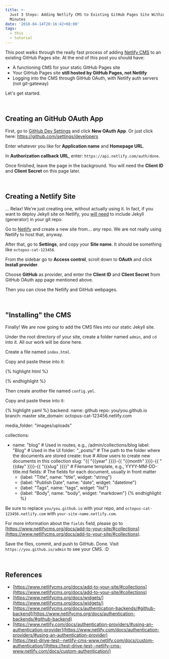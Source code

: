 ```yaml
---
title: >-
  Just 3 Steps: Adding Netlify CMS to Existing GitHub Pages Site Within 10
  Minutes
date: '2018-04-14T20:16:42+08:00'
tags:
  - this
  - tutorial
---
```

This post walks through the really fast process of adding [Netlify CMS](https://www.netlifycms.org/) to an existing GitHub Pages site. At the end of this post you should have:

* A functioning CMS for your static GitHub Pages site
* Your GitHub Pages site **still hosted by GitHub Pages, not Netlify**
* Logging into the CMS through GitHub OAuth, with Netlify auth servers (not git-gateway)

Let's get started.

<br>

## Creating an GitHub OAuth App

First, go to [GitHub Dev Settings](https://github.com/settings/developers) and click **New OAuth App**. Or just click here: <https://github.com/settings/developers>

Enter whatever you like for **Application name** and **Homepage URL**.

In **Authorization callback URL**, enter: `https://api.netlify.com/auth/done`.

Once finished, leave the page in the background. You will need the **Client ID** and **Client Secret** on this page later.

<br>

## Creating a Netlify Site

... Relax! We're just creating one, without actually using it. In fact, if you want to deploy Jekyll site on Netlify, you [will need](https://www.netlify.com/blog/2015/10/28/a-step-by-step-guide-jekyll-3.0-on-netlify/) to include Jekyll (generator) in your git repo.

Go to [Netlify](https://app.netlify.com/account/sites) and create a new site from... _any_ repo. We are not really using Netlify to host that, anyway.

After that, go to **Settings**, and copy your __Site name__. It should be something like `octopus-cat-123456`.

From the sidebar go to **Access control**, scroll down to **OAuth** and click **Install provider**.

Choose **GitHub** as provider, and enter the **Client ID** and **Client Secret** from GitHub OAuth app page mentioned above.

Then you can close the Netlify and GitHub webpages.

<br>

## "Installing" the CMS

Finally! We are now going to add the CMS files into our static Jekyll site.

Under the root directory of your site, create a folder named `admin`, and `cd` into it. All our work will be done here.

Create a file named `index.html`.

Copy and paste these into it:

{% highlight html %}
<!doctype html>
<html>
<head>
  <meta charset="utf-8" />
  <meta name="viewport" content="width=device-width, initial-scale=1.0" />
  <title>Content Manager</title>

  <!-- Include the styles for the Netlify CMS UI, after your own styles -->

  <link rel="stylesheet" href="https://unpkg.com/netlify-cms@^1.0.0/dist/cms.css" />

</head>
<body>
  <!-- Include the script that builds the page and powers Netlify CMS -->
  <script src="https://unpkg.com/netlify-cms@^1.0.0/dist/cms.js"></script>
</body>
</html>
{% endhighlight %}

Then create another file named `config.yml`.

Copy and paste these into it:

{% highlight yaml %}
backend:
  name: github
  repo: you/you.github.io
  branch: master
  site_domain: octopus-cat-123456.netlify.com

media_folder: "images/uploads"

collections:
  - name: "blog" # Used in routes, e.g., /admin/collections/blog
    label: "Blog" # Used in the UI
    folder: "_posts/" # The path to the folder where the documents are stored
    create: true # Allow users to create new documents in this collection
    slug: "{{ "{{year" }}}}-{{ "{{month" }}}}-{{ "{{day" }}}}-{{ "{{slug" }}}}" # Filename template, e.g., YYYY-MM-DD-title.md
    fields: # The fields for each document, usually in front matter
      - {label: "Title", name: "title", widget: "string"}
      - {label: "Publish Date", name: "date", widget: "datetime"}
      - {label: "Tags", name: "tags", widget: "list"}
      - {label: "Body", name: "body", widget: "markdown"}
{% endhighlight %}

Be sure to replace `you/you.github.io` with your repo, and `octopus-cat-123456.netlify.com` with `your-site-name.netlify.com`.

For more information about the `fields` field, please go to [https://www.netlifycms.org/docs/add-to-your-site/#collections](https://www.netlifycms.org/docs/add-to-your-site/#collections).

Save the files, commit, and push to GitHub. Done. Visit `https://you.github.io/admin` to see your CMS. :D

<br>

## References

- [https://www.netlifycms.org/docs/add-to-your-site/#collections](https://www.netlifycms.org/docs/add-to-your-site/#collections)
- [https://www.netlifycms.org/docs/widgets/](https://www.netlifycms.org/docs/widgets/)
- [https://www.netlifycms.org/docs/authentication-backends/#github-backend](https://www.netlifycms.org/docs/authentication-backends/#github-backend)
- [https://www.netlify.com/docs/authentication-providers/#using-an-authentication-provider](https://www.netlify.com/docs/authentication-providers/#using-an-authentication-provider)
- [https://test-drive-test--netlify-cms-www.netlify.com/docs/custom-authentication/](https://test-drive-test--netlify-cms-www.netlify.com/docs/custom-authentication/)
